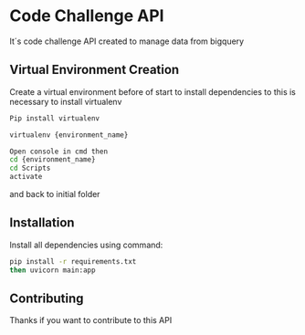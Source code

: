 # Code Challenge API

It´s code challenge API created to manage data from bigquery

## Virtual Environment Creation

Create a virtual environment before of start to install dependencies to this is necessary to install virtualenv


```bash
Pip install virtualenv 

virtualenv {environment_name}

Open console in cmd then 
cd {environment_name}
cd Scripts
activate
```
and back to initial folder
## Installation


Install all dependencies using command:


```bash
pip install -r requirements.txt
then uvicorn main:app
```



## Contributing

Thanks if you want to contribute to this API